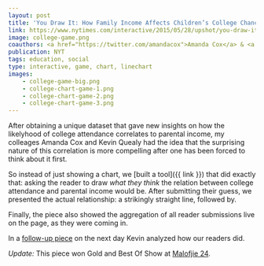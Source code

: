 ```yaml
---
layout: post
title: 'You Draw It: How Family Income Affects Children’s College Chances'
link: https://www.nytimes.com/interactive/2015/05/28/upshot/you-draw-it-how-family-income-affects-childrens-college-chances.html
image: college-game.png
coauthors: <a href="https://twitter.com/amandacox">Amanda Cox</a> & <a href="https://kpq.github.io/">Kevin Quealy</a>
publication: NYT
tags: education, social
type: interactive, game, chart, linechart
images:
    - college-game-big.png
    - college-chart-game-1.png
    - college-chart-game-2.png
    - college-chart-game-3.png
---
```


After obtaining a unique dataset that gave new insights on how the likelyhood of college attendance correlates to parental income, my colleages Amanda Cox and Kevin Quealy had the idea that the surprising nature of this correlation is more compelling after one has been forced to think about it first.

So instead of just showing a chart, we [built a tool]({{ link }}) that did exactly that: asking the reader to draw _what they think_ the relation between college attendance and parental income would be. After submitting their guess, we presented the actual relationship: a strikingly straight line, followed by.

Finally, the piece also showed the aggregation of all reader submissions live on the page, as they were coming in.

In a [follow-up piece](https://www.nytimes.com/interactive/2015/06/02/upshot/gauging-income-and-college-prospects-how-our-readers-did.html) on the next day Kevin analyzed how our readers did.

_Update:_ This piece won Gold and Best Of Show at [Malofjie 24](https://www.malofiejgraphics.com/wp-content/uploads/2016/03/M24_-AWARDS-LIST_OK.pdf).

